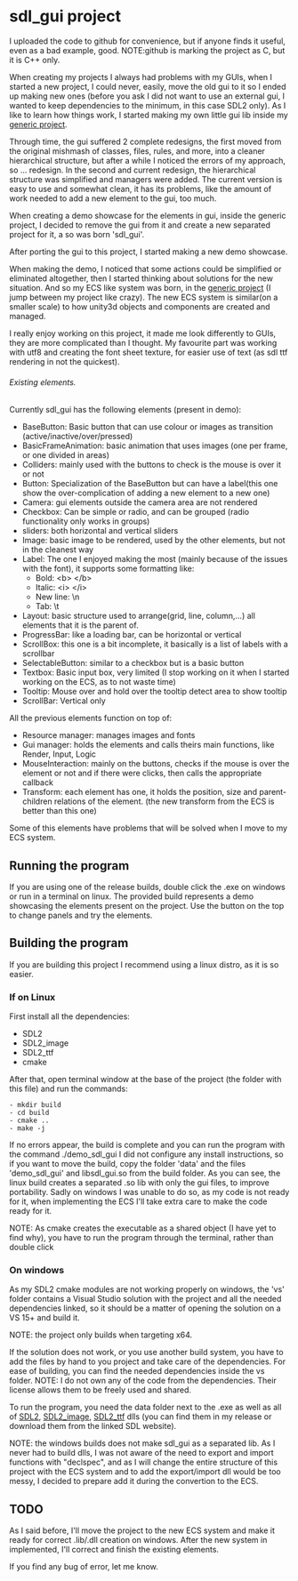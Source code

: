 # sdl_gui project

I uploaded the code to github for convenience, but if anyone finds it useful, even as a bad example, good.
NOTE:github is marking the project as C, but it is C++ only.

When creating my projects I always had problems with my GUIs, when I started a new project, I could never, easily, move the old gui to it so I ended up making new ones (before you ask I did not want to use an external gui, I wanted to keep dependencies to the minimum, in this case SDL2 only).
As I like to learn how things work, I started making my own little gui lib inside my [generic project](https://github.com/N4G170/generic).

Through time, the gui suffered 2 complete redesigns, the first moved from the original mishmash of classes, files, rules, and more, into a cleaner hierarchical structure,
but after a while I noticed the errors of my approach, so ... redesign. In the second and current redesign, the hierarchical structure was simplified and managers were added.
The current version is easy to use and somewhat clean, it has its problems, like the amount of work needed to add a new element to the gui, too much.

When creating a demo showcase for the elements in gui, inside the generic project, I decided to remove the gui from it and create a new separated project for it, a so was born 'sdl_gui'.

After porting the gui to this project, I started making a new demo showcase.

When making the demo, I noticed that some actions could be simplified or eliminated altogether, then I started thinking about solutions for the new situation.
And so my ECS like system was born, in the [generic project](https://github.com/N4G170/generic) (I jump between my project like crazy).
The new ECS system is similar(on a smaller scale) to how unity3d objects and components are created and managed.

I really enjoy working on this project, it made me look differently to GUIs, they are more complicated than I thought. My favourite part was working with utf8 and creating the font sheet texture, for easier use of text (as sdl ttf rendering in not the quickest).

###### Existing elements.
Currently sdl_gui has the following elements (present in demo):
- BaseButton: Basic button that can use colour or images as transition (active/inactive/over/pressed)
- BasicFrameAnimation: basic animation that uses images (one per frame, or one divided in areas)
- Colliders: mainly used with the buttons to check is the mouse is over it or not
- Button: Specialization of the BaseButton but can have a label(this one show the over-complication of adding a new element to a new one)
- Camera: gui elements outside the camera area are not rendered
- Checkbox: Can be simple or radio, and can be grouped (radio functionality only works in groups)
- sliders: both horizontal and vertical sliders
- Image: basic image to be rendered, used by the other elements, but not in the cleanest way
- Label: The one I enjoyed making the most (mainly because of the issues with the font), it supports some formatting like:
  - Bold: \<b> \</b>
  - Italic: \<i> \</i>
  - New line: \\n
  - Tab: \\t
- Layout: basic structure used to arrange(grid, line, column,...) all elements that it is the parent of.
- ProgressBar: like a loading bar, can be horizontal or vertical
- ScrollBox: this one is a bit incomplete, it basically is a list of labels with a scrollbar
- SelectableButton: similar to a checkbox but is a basic button
- Textbox: Basic input box, very limited (I stop working on it when I started working on the ECS, as to not waste time)
- Tooltip: Mouse over and hold over the tooltip detect area to show tooltip
- ScrollBar: Vertical only

All the previous elements function on top of:
- Resource manager: manages images and fonts
- Gui manager: holds the elements and calls theirs main functions, like Render, Input, Logic
- MouseInteraction: mainly on the buttons, checks if the mouse is over the element or not and if there were clicks, then calls the appropriate callback
- Transform: each element has one, it holds the position, size and parent-children relations of the element. (the new transform from the ECS is better than this one)  

Some of this elements have problems that will be solved when I move to my ECS system.

## Running the program
If you are using one of the release builds, double click the .exe on windows or run in a terminal on linux.
The provided build represents a demo showcasing the elements present on the project. Use the button on the top to change panels and try the elements.

## Building the program

If you are building this project I recommend using a linux distro, as it is so easier.

### If on Linux

First install all the dependencies:
- SDL2
- SDL2_image
- SDL2_ttf
- cmake

After that, open terminal window at the base of the project (the folder with this file) and run the commands:

```
- mkdir build
- cd build
- cmake ..
- make -j
```
If no errors appear, the build is complete and you can run the program with the command ./demo_sdl_gui
I did not configure any install instructions, so if you want to move the build, copy the folder 'data' and the files 'demo_sdl_gui' and libsdl_gui.so from the build folder.
As you can see, the linux build creates a separated .so lib with only the gui files, to improve portability.
Sadly on windows I was unable to do so, as my code is not ready for it, when implementing the ECS I'll take extra care to make the code ready for it.

NOTE: As cmake creates the executable as a shared object (I have yet to find why), you have to run the program through the terminal, rather than double click

### On windows

As my SDL2 cmake modules are not working properly on windows, the 'vs' folder contains a Visual Studio solution with the project and all the needed dependencies linked, so it should be a matter of opening the solution on a VS 15+ and build it.

NOTE: the project only builds when targeting x64.

If the solution does not work, or you use another build system, you have to add the files by hand to you project and take care of the dependencies.
For ease of building, you can find the needed dependencies inside the vs folder.
NOTE: I do not own any of the code from the dependencies. Their license allows them to be freely used and shared.

To run the program, you need the data folder next to the .exe as well as all of [SDL2](https://www.libsdl.org/), [SDL2_image](https://www.libsdl.org/projects/SDL_image/), [SDL2_ttf](https://www.libsdl.org/projects/SDL_ttf/) dlls (you can find them in my release or download them from the linked SDL website).

NOTE: the windows builds does not make sdl_gui as a separated lib. As I never had to build dlls, I was not aware of the need to export and import functions with "declspec", and as I will change the entire structure of this project with the ECS system and to add the export/import dll would be too messy, I decided to prepare add it during the convertion to the ECS.

## TODO

As I said before, I'll move the project to the new ECS system and make it ready for correct .lib/.dll creation on windows.
After the new system in implemented, I'll correct and finish the existing elements.

If you find any bug of error, let me know.
